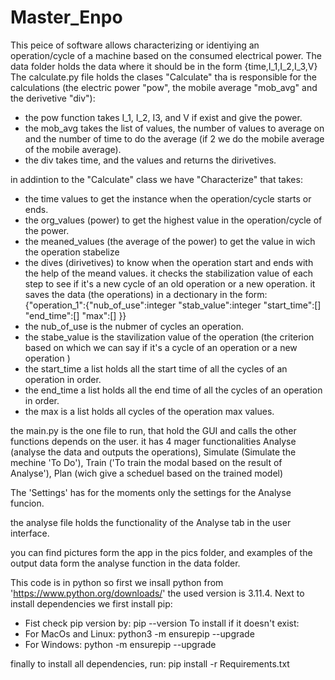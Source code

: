 # Master_Enpo
  This peice of software allows characterizing or identiying an operation/cycle of a machine based on the 
consumed electrical power.
  The data folder holds the data where it should be in the form {time,I_1,I_2,I_3,V}
  The calculate.py file holds the clases "Calculate" tha is responsible for the calculations (the electric power "pow",
the mobile average "mob_avg" and the derivetive "div"):
- the pow function takes I_1, I_2, I3, and V if exist and give the power.
- the mob_avg takes the list of values, the number of values to average on and the number of time to do the average
(if 2 we do the mobile average of the mobile average).
- the div takes time, and the values and returns the dirivetives.

in addintion to the "Calculate" class we have "Characterize" that takes:
- the time values to get the instance when the operation/cycle starts or ends.
- the org_values (power) to get the highest value in the operation/cycle of the power.
- the meaned_values (the average of the power) to get the value in wich the operation stabelize
- the dives (dirivetives) to know when the operation start and ends with the help of the meand values.
it checks the stabilization value of each step to see if it's a new cycle of an old operation or a new operation.
it saves the data (the operations) in a dectionary in the form:
{"operation_1":{"nub_of_use":integer
                "stab_value":integer
                "start_time":[]
                "end_time":[]
                "max":[]
                }}
- the nub_of_use is the nubmer of cycles an operation.
- the stabe_value is the stavilization value of the operation (the criterion based on which we can say if it's a cycle of
an operation or a new operation )
- the start_time a list holds all the start time of all the cycles of an operation in order.
- the end_time a list holds all the end time of all the cycles of an operation in order.
- the max is a list holds all cycles of the operation max values.

the main.py is the one file to run, that hold the GUI and calls the other functions depends on the user.
  it has 4 mager functionalities Analyse (analyse the data and outputs the operations), Simulate (Simulate the mechine 'To Do'), Train ('To train the modal based on the result of Analyse'), Plan (wich give a scheduel based on the trained model)

  The 'Settings' has for the moments only the settings for the Analyse funcion.

the analyse file holds the functionality of the Analyse tab in the user interface.

you can find pictures form the app in the pics folder, and examples of the output data form the analyse function in the data folder.

This code is in python so first we insall python from 'https://www.python.org/downloads/' the used version is 3.11.4.
Next to install dependencies we first install pip:
- Fist check pip version by: pip --version
To install if it doesn't exist:
- For MacOs and Linux: python3 -m ensurepip --upgrade
- For Windows: python -m ensurepip --upgrade

finally to install all dependencies, run: pip install -r Requirements.txt